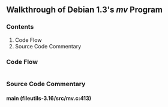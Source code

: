 ## Walkthrough of Debian 1.3's _mv_ Program

### Contents

1. Code Flow
2. Source Code Commentary

### Code Flow

```txt
```

### Source Code Commentary

#### main (fileutils-3.16/src/mv.c:413)

```txt
```
